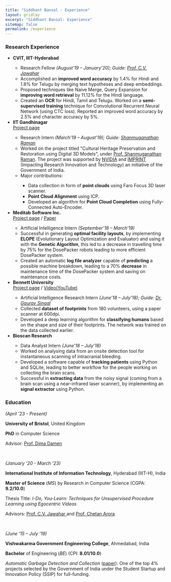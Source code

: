 ```yaml
---
title: "Siddhant Bansal - Experience"
layout: gridlay
excerpt: "Siddhant Bansal: Experience"
sitemap: false
permalink: /experience
---
```


<h3>Research Experience</h3>

<ul>
<li><strong>CVIT, IIIT-Hyderabad</strong></li>
<ul>
	<li>Research Fellow <em>(August&rsquo;19 &ndash; January&rsquo;20); Guide: <a href="https://faculty.iiit.ac.in/~jawahar/index.html">Prof. C.V. Jawahar</a></em></li>
	<li> Accomplished an <b>improved word accuracy</b> by 1.4% for Hindi and 1.8% for Telugu by merging text hypotheses and deep embeddings. </li>
	<li> Proposed techniques like Naive Merge, Query Expansion for <b>improving word retrieval</b> by 11.12% for the Hindi language. </li>
	<li> Created an <b>OCR</b> for Hindi, Tamil and Telugu. Worked on a <b>semi-supervised training</b> technique for Convolutional Recurrent Neural Network (using CTC loss). Reported an improved word accuracy by 2.5% and character accuracy by 5%. </li>
</ul>

<li><strong> IIT Gandhinagar </strong></li>
<a href='../external_pages/IIT.html'>Project page</a>
<ul>
	<li>Research Intern <em>(March&rsquo;19 &ndash; August&rsquo;19); Guide: <a href='https://people.iitgn.ac.in/~shanmuga/'>Shanmuganathan Raman</a></em></li>
	<li> Worked on the project titled "Cultural Heritage Preservation and Restoration using Digital 3D Models", under <a href='https://people.iitgn.ac.in/~shanmuga/'>Prof. Shanmuganathan Raman</a>. The project was supported by <a href='https://www.nvidia.com/en-in/'>NVIDIA</a> and <a href='https://imprint-india.org/'>IMPRINT</a> (Impacting Research Innovation and Technology) an initiative of the Government of India.</li>
	<li> Major contributions: </li>
	<ul>
		<li> Data collection in form of <b>point clouds</b> using Faro Focus 3D laser scanner.</li>
		<li> <b>Point Cloud Alignment</b> using ICP.</li>
		<li>Developed an algorithm for <b>Point Cloud Completion</b> using Fully-Connected Auto-Encoder.</li>
	</ul>
</ul>

<li><strong> Meditab Software Inc.</strong></li>
<a href='../external_pages/ELOPE.html'> Project page</a> / <a href='../papers/ELOPE.pdf'>Paper </a>
<ul>
	<li>Artificial Intelligence Intern <em>(September&rsquo;18 &ndash; March&rsquo;19)</em></li>
	<li>Successful in generating <b>optimal facility layouts</b>, by implementing <b>ELOPE</b> (Evolutionary Layout Optimization and Evaluator) and using it with the <b>Genetic Algorithm</b>, this led to a decrease in travelling time by 75% for the DosePacker robots leading to more efficient DosePacker system.</li>
	<li>Created an automatic <b>log file analyzer</b> capable of <b>predicting</b> a possible machine breakdown, leading to a 70% <b>decrease</b> in maintenance time of the DosePacker system and saving on maintenance costs.</li>
</ul>

<li><strong> Bennett University </strong></li>
<a  href='https://www.leadingindia.ai/projectdetails/28'>Project page</a> / <a href='https://youtu.be/kTLCozLe8kQ'> Video(YouTube)</a>
<ul>
	<li>Artificial Intelligence Research Intern <em>(June&rsquo;18 &ndash; July&rsquo;18); Guide: <a href='https://www.bennett.edu.in/faculties/gaurav-singal/'>Dr. Gaurav Singal</a></em></li>
	<li>Collected <b>dataset of footprints</b> from 180 volunteers, using a paper scanner at 600dpi.</li>
	<li>Developed a deep learning algorithm for <b>classifying humans</b> based on the shape and size of their footprints. The network was trained on the data collected earlier.</li>
</ul>

<li><strong>Bioscan Research</strong></li>
<ul>
	<li>Data Analyst Intern <em>(June&rsquo;18 &ndash; July&rsquo;18)</em></li>
	<li>Worked on analysing data from an onsite detection tool for instantaneous scanning of intracranial bleeding.</li>
	<li>Developed a software capable of <b>tracking patients</b> using Python and SQLite, leading to better workflow for the people working on collecting the brain scans.</li>
	<li>Successful in <b>extracting data</b> from the noisy signal (coming from a brain scan using a near-infrared laser scanner), by implementing an <b>signal extractor</b> using Python.</li>
</ul>

</ul>


<h3>Education</h3>

<p><em>(April &rsquo;23 - <i>Present</i>)</em></p>
<p><strong>University of Bristol</strong>, United Kingdom</p>
<p><b>PhD</b> in Computer Science</p>
<p>Advisor: <a href='https://dimadamen.github.io'>Prof. Dima Damen</a></p>
<p>&nbsp;</p>


<p><em>(January &rsquo;20 - March &rsquo;23)</em></p>

<p><strong>International Institute of Information Technology</strong>, Hyderabad (IIIT-H), India</p>

<p><b>Master of Science</b> (<em>MS</em>) by Research in Computer Science (CGPA: <strong>9.2/10.0</strong>)</p>
<p>Thesis Title: <i>I-Do, You-Learn: Techniques for Unsupervised Procedure Learning using Egocentric Videos</i></p>
<p>Advisors: <a href='https://faculty.iiit.ac.in/~jawahar/index.html'> Prof. C.V. Jawahar </a> and <a href='https://www.cse.iitd.ac.in/~chetan/'>Prof. Chetan Arora</a></p>

<p>&nbsp;</p>

<p><em>(June &rsquo;15 &ndash; July &rsquo;19)</em></p>

<p><strong>Vishwakarma Government Engineering College</strong>, Ahmedabad, India</p>

<p><b>Bachelor</b> of Engineering (<em>BE</em>) (CPI: <strong>8.01/10.0</strong>)</p>

<p><i>Automatic Garbage Detection and Collection</i> (<a href='http://arxiv.org/abs/1908.05849'>paper</a>): One of the top 4% projects selected by the Government of India under the Student Startup and Innovation Policy (SSIP) for full-funding. </p>

<p>&nbsp;</p>
